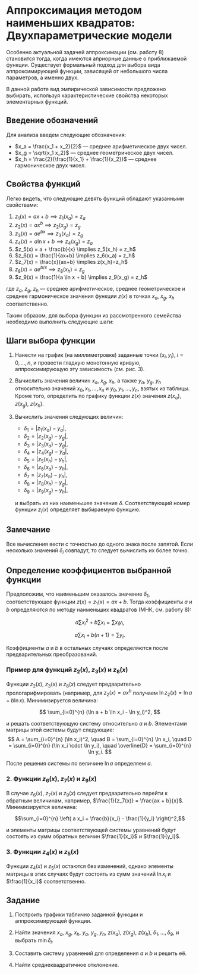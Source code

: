 # Аппроксимация методом наименьших квадратов: Двухпараметрические модели

Особенно актуальной задачей аппроксимации (см. работу 8) становится тогда, когда имеются априорные данные о приближаемой функции. Существует формальный подход для выбора вида аппроксимирующей функции, зависящей от небольшого числа параметров, а именно двух.

В данной работе вид эмпирической зависимости предложено выбирать, используя характеристические свойства некоторых элементарных функций.

## Введение обозначений

Для анализа введем следующие обозначения:

- $x_a = \frac{x_1 + x_2}{2}$ — среднее арифметическое двух чисел.
- $x_g = \sqrt{x_1 x_2}$ — среднее геометрическое двух чисел.
- $x_h = \frac{2}{\frac{1}{x_1} + \frac{1}{x_2}}$ — среднее гармоническое двух чисел.

## Свойства функций

Легко видеть, что следующие девять функций обладают указанными свойствами:

1. $z_1(x) = ax + b \implies z_1(x_a) = z_a$
2. $z_2(x) = ax^b \implies z_2(x_g) = z_g$
3. $z_3(x) = ae^{bx} \implies z_3(x_a) = z_g$
4. $z_4(x) = a \ln x + b \implies z_4(x_g) = z_a$
5. $z_5(x) = a + \frac{b}{x} \implies z_5(x_h) = z_h$
6. $z_6(x) = \frac{1}{ax+b} \implies z_6(x_a) = z_h$
7. $z_7(x) = \frac{x}{ax+b} \implies z(x_h)=z_h$
8. $z_8(x) = ae^{b/x} \implies z_8(x_h) = z_g$
9. $z_9(x) = \frac{1}{a \ln x + b} \implies z_9(x_g) = z_h$


где $z_a$, $z_g$, $z_h$ — среднее арифметическое, среднее геометрическое и среднее гармоническое значения функции $z(x)$ в точках $x_a$, $x_g$, $x_h$ соответственно.

Таким образом, для выбора функции из рассмотренного семейства необходимо выполнить следующие шаги:

## Шаги выбора функции

1. Нанести на график (на миллиметровке) заданные точки $(x_i, y_i)$, $i = 0, \dots, n$, и провести гладкую монотонную кривую, аппроксимирующую эту зависимость (см. рис. 3).
    
2. Вычислить значения величин $x_a$, $x_g$, $x_h$, а также $y_a$, $y_g$, $y_h$ относительно значений $x_0, x_1, \dots, x_n$ и $y_0, y_1, \dots, y_n$, взятых из таблицы. Кроме того, определить по графику функции $z(x)$ значения $z(x_a)$, $z(x_g)$, $z(x_h)$.
    
3. Вычислить значения следующих величин:
    
    - $\delta_1 = |z_1(x_a) - y_a|$,
    - $\delta_2 = |z_2(x_g) - y_g|$,
    - $\delta_3 = |z_3(x_a) - y_g|$,
    - $\delta_4 = |z_4(x_g) - y_a|$,
    - $\delta_5 = |z_5(x_h) - y_h|$,
    - $\delta_6 = |z_6(x_a) - y_h|$,
    - $\delta_7 = |z_7(x_h) - y_h|$,
    - $\delta_8 = |z_8(x_h) - y_g|$,
    - $\delta_9 = |z_9(x_g) - y_h|$,
    
    и выбрать из них наименьшее значение $\delta$. Соответствующий номер функции $z_i(x)$ определяет выбираемую функцию.
    

## Замечание

Все вычисления вести с точностью до одного знака после запятой. Если несколько значений $\delta_i$ совпадут, то следует вычислить их более точно.

## Определение коэффициентов выбранной функции

Предположим, что наименьшим оказалось значение $\delta_1$, соответствующее функции $z(x) = z_1(x) = ax + b$. Тогда коэффициенты $a$ и $b$ определяются по методу наименьших квадратов (МНК, см. работу 8):

$$  
a \sum x_i^2 + b \sum x_i = \sum x_iy_i,  
$$

$$
a \sum x_i + b (n+1) = \sum y_i.  
$$

Коэффициенты $a$ и $b$ в остальных случаях определяются после предварительных преобразований.

### Пример для функций $z_2(x)$, $z_3(x)$ и $z_8(x)$

Функции $z_2(x)$, $z_3(x)$ и $z_8(x)$ следует предварительно прологарифмировать (например, для $z_2(x) = ax^b$ получаем $\ln z_2(x) = \ln a + b \ln x$). Минимизируется величина:

$$ \sum_{i=0}^{n} (\ln a + b \ln x_i - \ln y_i)^2, $$

и решать соответствующую систему относительно $a$ и $b$. Элементами матрицы этой системы будут следующие:
$$ A = \sum_{i=0}^{n} (\ln x_i)^2, \quad B = \sum_{i=0}^{n} \ln x_i, \quad D = \sum_{i=0}^{n} (\ln x_i \cdot \ln y_i), \quad \overline{D} = \sum_{i=0}^{n} \ln y_i. $$

После решения системы по величине $\ln a$ определяем $a$.

### 2. Функции $z_6(x)$, $z_7(x)$ и $z_9(x)$

В случае $z_6(x)$, $z_7(x)$ и $z_9(x)$ следует предварительно перейти к обратным величинам, например, $\frac{1}{z_7(x)} = \frac{ax + b}{x}$. Минимизируется величина:

$$\sum_{i=0}^{n} \left( a x_i + \frac{b}{x_i} - \frac{1}{y_i} \right)^2,$$

и элементы матрицы соответствующей системы уравнений будут состоять из сумм обратных величин $\frac{1}{x_i}$ и $\frac{1}{y_i}$.

### 3. Функции $z_4(x)$ и $z_5(x)$

Функции $z_4(x)$ и $z_5(x)$ остаются без изменений, однако элементы матрицы в этих случаях будут состоять из сумм значений $\ln x_i$ и $\frac{1}{x_i}$ соответственно.

## Задание

1. Построить графики таблично заданной функции и аппроксимирующей функции.
    
2. Найти значения $x_a$, $x_g$, $x_h$, $y_a$, $y_g$, $y_h$, $z(x_a)$, $z(x_g)$, $z(x_h)$, $\delta_1, \dots, \delta_9$, и выбрать $\min \delta_i$.
    
3. Составить систему уравнений для определения $a$ и $b$ и решить её.
    
4. Найти среднеквадратичное отклонение.